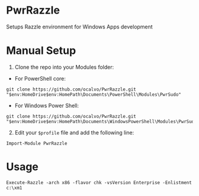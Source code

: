 # PwrRazzle
Setups Razzle environment for Windows Apps development

# Manual Setup

1. Clone the repo into your Modules folder:
  - For PowerShell core:
  ```
  git clone https://github.com/ocalvo/PwrRazzle.git "$env:HomeDrive$env:HomePath\Documents\PowerShell\Modules\PwrSudo"
  ```
  - For Windows Power Shell:
  ```
  git clone https://github.com/ocalvo/PwrRazzle.git "$env:HomeDrive$env:HomePath\Documents\WindowsPowerShell\Modules\PwrSudo"
  ```
2. Edit your `$profile` file and add the following line:
```
Import-Module PwrRazzle
```

# Usage

```
Execute-Razzle -arch x86 -flavor chk -vsVersion Enterprise -Enlistment c:\xm1
```
